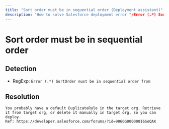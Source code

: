 ```yaml
---
title: "Sort order must be in sequential order (Deployment assistant)"
description: "How to solve Salesforce deployment error "/Error (.*) SortOrder must be in sequential order from""
---
```

<!-- markdownlint-disable MD013 -->
# Sort order must be in sequential order

## Detection

- RegExp: `Error (.*) SortOrder must be in sequential order from`

## Resolution

```shell
You probably have a default DuplicateRule in the target org. Retrieve it from target org, or delete it manually in target org, so you can deploy.
Ref: https://developer.salesforce.com/forums/?id=9060G000000I6SoQAK
```
